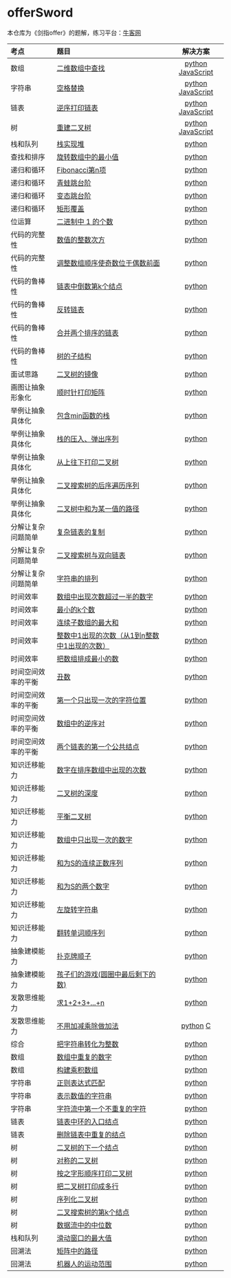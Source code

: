 # offerSword

本仓库为《剑指offer》的题解，练习平台：[牛客网](https://www.nowcoder.com/ta/coding-interviews?query=&asc=true&order=&page=1)

| 考点 | 题目 | 解决方案 |
| :--- | :--- | :----: |
| 数组 | [二维数组中查找](https://www.nowcoder.com/practice/abc3fe2ce8e146608e868a70efebf62e?tpId=13&tqId=11154&tPage=1&rp=1&ru=/ta/coding-interviews&qru=/ta/coding-interviews/question-ranking) | [python](./app/array/find_in_2d_array.py) [JavaScript](./app/array/find_in_2d_array.js)|
| 字符串 | [空格替换](https://www.nowcoder.com/practice/4060ac7e3e404ad1a894ef3e17650423?tpId=13&tqId=11155&tPage=1&rp=1&ru=%2Fta%2Fcoding-interviews&qru=%2Fta%2Fcoding-interviews%2Fquestion-ranking) | [python](./app/string/replace_space.py) [JavaScript](./app/string/replace_space.js)|
| 链表 | [逆序打印链表](https://www.nowcoder.com/practice/d0267f7f55b3412ba93bd35cfa8e8035?tpId=13&tqId=11156&tPage=1&rp=1&ru=/ta/coding-interviews&qru=/ta/coding-interviews/question-ranking) | [python](./app/list/print_list_reverse.py) [JavaScript](./app/list/print_list_reverse.js)|
| 树 | [重建二叉树](https://www.nowcoder.com/practice/8a19cbe657394eeaac2f6ea9b0f6fcf6?tpId=13&tqId=11157&tPage=1&rp=1&ru=%2Fta%2Fcoding-interviews&qru=%2Fta%2Fcoding-interviews%2Fquestion-ranking) | [python](./app/btree/rebuild_from_firstOrder_midOrder.py) [JavaScript](./app/btree/rebuild_from_firstOrder_midOrder.js)
| 栈和队列 | [栈实现堆](https://www.nowcoder.com/practice/54275ddae22f475981afa2244dd448c6?tpId=13&tqId=11158&tPage=1&rp=1&ru=%2Fta%2Fcoding-interviews&qru=%2Fta%2Fcoding-interviews%2Fquestion-ranking) | [python](./app/stack_queue/queue_by_2stack.py) 
| 查找和排序 | [旋转数组中的最小值](https://www.nowcoder.com/practice/9f3231a991af4f55b95579b44b7a01ba?tpId=13&tqId=11159&tPage=1&rp=1&ru=%2Fta%2Fcoding-interviews&qru=%2Fta%2Fcoding-interviews%2Fquestion-ranking) | [python](./app/find_sort/min_in_rotate_array.py)
| 递归和循环 | [Fibonacci第n项](https://www.nowcoder.com/practice/c6c7742f5ba7442aada113136ddea0c3?tpId=13&tqId=11160&tPage=1&rp=1&ru=%2Fta%2Fcoding-interviews&qru=%2Fta%2Fcoding-interviews%2Fquestion-ranking) | [python](./app/recursive_loop/fibonacci.py) |
| 递归和循环 | [青蛙跳台阶](https://www.nowcoder.com/practice/8c82a5b80378478f9484d87d1c5f12a4?tpId=13&tqId=11161&tPage=1&rp=1&ru=%2Fta%2Fcoding-interviews&qru=%2Fta%2Fcoding-interviews%2Fquestion-ranking) | [python](./app/recursive_loop/jump_frog.py) |
| 递归和循环 | [变态跳台阶](https://www.nowcoder.com/practice/22243d016f6b47f2a6928b4313c85387?tpId=13&tqId=11162&tPage=1&rp=1&ru=%2Fta%2Fcoding-interviews&qru=%2Fta%2Fcoding-interviews%2Fquestion-ranking) | [python](./app/recursive_loop/jump_forg2.py) |
| 递归和循环 | [矩形覆盖](https://www.nowcoder.com/practice/72a5a919508a4251859fb2cfb987a0e6?tpId=13&tqId=11163&tPage=1&rp=1&ru=%2Fta%2Fcoding-interviews&qru=%2Fta%2Fcoding-interviews%2Fquestion-ranking) | [python](./app/recursive_loop/rect_cover.py) |
| 位运算 | [二进制中 1 的个数](https://www.nowcoder.com/practice/8ee967e43c2c4ec193b040ea7fbb10b8?tpId=13&tqId=11164&tPage=1&rp=1&ru=%2Fta%2Fcoding-interviews&qru=%2Fta%2Fcoding-interviews%2Fquestion-ranking) | [python](./app/bitop/one_in_bin.py) |
| 代码的完整性 | [数值的整数次方](https://www.nowcoder.com/practice/1a834e5e3e1a4b7ba251417554e07c00?tpId=13&tqId=11165&tPage=1&rp=1&ru=%2Fta%2Fcoding-interviews&qru=%2Fta%2Fcoding-interviews%2Fquestion-ranking) | [python](./app/code_constraint/exponent.py) |
| 代码的完整性 | [调整数组顺序使奇数位于偶数前面](https://www.nowcoder.com/practice/beb5aa231adc45b2a5dcc5b62c93f593?tpId=13&tqId=11166&tPage=1&rp=1&ru=%2Fta%2Fcoding-interviews&qru=%2Fta%2Fcoding-interviews%2Fquestion-ranking) | [python](./app/code_constraint/reorder_array.py) |
| 代码的鲁棒性 | [链表中倒数第k个结点](https://www.nowcoder.com/practice/529d3ae5a407492994ad2a246518148a?tpId=13&tqId=11167&tPage=1&rp=1&ru=%2Fta%2Fcoding-interviews&qru=%2Fta%2Fcoding-interviews%2Fquestion-ranking) | [python](./app/robust/last_k_elem.py) |
| 代码的鲁棒性 | [反转链表](https://www.nowcoder.com/practice/75e878df47f24fdc9dc3e400ec6058ca?tpId=13&tqId=11168&tPage=1&rp=1&ru=%2Fta%2Fcoding-interviews&qru=%2Fta%2Fcoding-interviews%2Fquestion-ranking) | [python](./app/robust/reverse_list.py) |
| 代码的鲁棒性 | [合并两个排序的链表](https://www.nowcoder.com/practice/d8b6b4358f774294a89de2a6ac4d9337?tpId=13&tqId=11169&tPage=1&rp=1&ru=%2Fta%2Fcoding-interviews&qru=%2Fta%2Fcoding-interviews%2Fquestion-ranking) | [python](./app/robust/merge_list.py) |
| 代码的鲁棒性 | [树的子结构](https://www.nowcoder.com/practice/6e196c44c7004d15b1610b9afca8bd88?tpId=13&tqId=11170&tPage=1&rp=1&ru=%2Fta%2Fcoding-interviews&qru=%2Fta%2Fcoding-interviews%2Fquestion-ranking) | [python](./app/robust/has_subtree.py) |
| 面试思路 | [二叉树的镜像](https://www.nowcoder.com/practice/564f4c26aa584921bc75623e48ca3011?tpId=13&tqId=11171&tPage=1&rp=1&ru=%2Fta%2Fcoding-interviews&qru=%2Fta%2Fcoding-interviews%2Fquestion-ranking) | [python](./app/interview/tree_mirror.py) |
| 画图让抽象形象化 | [顺时针打印矩阵](https://www.nowcoder.com/practice/9b4c81a02cd34f76be2659fa0d54342a?tpId=13&tqId=11172&tPage=1&rp=1&ru=%2Fta%2Fcoding-interviews&qru=%2Fta%2Fcoding-interviews%2Fquestion-ranking) | [python](./app/abstract/print_matrix.py) |
| 举例让抽象具体化 | [包含min函数的栈](https://www.nowcoder.com/practice/4c776177d2c04c2494f2555c9fcc1e49?tpId=13&tqId=11173&tPage=1&rp=1&ru=%2Fta%2Fcoding-interviews&qru=%2Fta%2Fcoding-interviews%2Fquestion-ranking) | [python](./app/example/min_stack.py) |
| 举例让抽象具体化 | [栈的压入、弹出序列](https://www.nowcoder.com/practice/d77d11405cc7470d82554cb392585106?tpId=13&tqId=11174&tPage=1&rp=1&ru=%2Fta%2Fcoding-interviews&qru=%2Fta%2Fcoding-interviews%2Fquestion-ranking) | [python](./app/example/is_pop_order.py) |
| 举例让抽象具体化 | [从上往下打印二叉树](https://www.nowcoder.com/practice/7fe2212963db4790b57431d9ed259701?tpId=13&tqId=11175&tPage=1&rp=1&ru=%2Fta%2Fcoding-interviews&qru=%2Fta%2Fcoding-interviews%2Fquestion-ranking) | [python](./app/example/print_btree_top2bottom.py) |
| 举例让抽象具体化 | [二叉搜索树的后序遍历序列](https://www.nowcoder.com/practice/a861533d45854474ac791d90e447bafd?tpId=13&tqId=11176&tPage=1&rp=1&ru=%2Fta%2Fcoding-interviews&qru=%2Fta%2Fcoding-interviews%2Fquestion-ranking) | [python](./app/example/verify_sequence_BST.py) |
| 举例让抽象具体化 | [二叉树中和为某一值的路径](https://www.nowcoder.com/practice/b736e784e3e34731af99065031301bca?tpId=13&tqId=11177&tPage=1&rp=1&ru=%2Fta%2Fcoding-interviews&qru=%2Fta%2Fcoding-interviews%2Fquestion-ranking) | [python](./app/example/find_path.py) |
| 分解让复杂问题简单 | [复杂链表的复制](https://www.nowcoder.com/practice/f836b2c43afc4b35ad6adc41ec941dba?tpId=13&tqId=11178&tPage=1&rp=1&ru=%2Fta%2Fcoding-interviews&qru=%2Fta%2Fcoding-interviews%2Fquestion-ranking) | [python](./app/simplify/clone_list.py) |
| 分解让复杂问题简单 | [二叉搜索树与双向链表](https://www.nowcoder.com/practice/947f6eb80d944a84850b0538bf0ec3a5?tpId=13&tqId=11179&tPage=1&rp=1&ru=%2Fta%2Fcoding-interviews&qru=%2Fta%2Fcoding-interviews%2Fquestion-ranking) | [python](./app/simplify/convert_bst.py) |
| 分解让复杂问题简单 | [字符串的排列](https://www.nowcoder.com/practice/fe6b651b66ae47d7acce78ffdd9a96c7?tpId=13&tqId=11180&tPage=1&rp=1&ru=%2Fta%2Fcoding-interviews&qru=%2Fta%2Fcoding-interviews%2Fquestion-ranking) | [python](./app/example/permutation.py) |
| 时间效率 | [数组中出现次数超过一半的数字](https://www.nowcoder.com/practice/e8a1b01a2df14cb2b228b30ee6a92163?tpId=13&tqId=11181&rp=1&ru=/ta/coding-interviews&qru=/ta/coding-interviews/question-ranking) | [python](./app/time/more_than_half.py) |
|  时间效率 | [最小的k个数](https://www.nowcoder.com/practice/6a296eb82cf844ca8539b57c23e6e9bf?tpId=13&tqId=11182&rp=1&ru=/ta/coding-interviews&qru=/ta/coding-interviews/question-ranking) | [python](./app/time/least_k.py) |
| 时间效率 | [连续子数组的最大和](https://www.nowcoder.com/practice/459bd355da1549fa8a49e350bf3df484?tpId=13&tqId=11183&rp=1&ru=%2Fta%2Fcoding-interviews&qru=%2Fta%2Fcoding-interviews%2Fquestion-ranking) | [python](./app/time/greatest_sum.py) |
| 时间效率 | [整数中1出现的次数（从1到n整数中1出现的次数）](https://www.nowcoder.com/practice/bd7f978302044eee894445e244c7eee6?tpId=13&tqId=11184&rp=1&ru=%2Fta%2Fcoding-interviews&qru=%2Fta%2Fcoding-interviews%2Fquestion-ranking) | [python](./app/time/number1.py) |
| 时间效率 | [把数组排成最小的数](https://www.nowcoder.com/practice/8fecd3f8ba334add803bf2a06af1b993?tpId=13&tqId=11185&rp=1&ru=/ta/coding-interviews&qru=/ta/coding-interviews/question-ranking) | [python](./app/time/min_number.py) |
| 时间空间效率的平衡 | [丑数](https://www.nowcoder.com/practice/6aa9e04fc3794f68acf8778237ba065b?tpId=13&tqId=11186&rp=1&ru=%2Fta%2Fcoding-interviews&qru=%2Fta%2Fcoding-interviews%2Fquestion-ranking) | [python](./app/time_space_balance/ugly_number.py) |
| 时间空间效率的平衡 | [第一个只出现一次的字符位置](https://www.nowcoder.com/practice/1c82e8cf713b4bbeb2a5b31cf5b0417c?tpId=13&tqId=11187&rp=1&ru=/ta/coding-interviews&qru=/ta/coding-interviews/question-ranking) | [python](./app/time_space_balance/first_nonrepeat.py) |
| 时间空间效率的平衡 | [数组中的逆序对](https://www.nowcoder.com/practice/96bd6684e04a44eb80e6a68efc0ec6c5?tpId=13&tqId=11188&rp=1&ru=/ta/coding-interviews&qru=/ta/coding-interviews/question-ranking) | [python](./app/time_space_balance/inverse_pairs.py) |
| 时间空间效率的平衡 | [两个链表的第一个公共结点](https://www.nowcoder.com/practice/6ab1d9a29e88450685099d45c9e31e46?tpId=13&tqId=11189&rp=1&ru=/ta/coding-interviews&qru=/ta/coding-interviews/question-ranking) | [python](./app/time_space_balance/first_common_node.py) |
| 知识迁移能力 | [数字在排序数组中出现的次数](https://www.nowcoder.com/practice/70610bf967994b22bb1c26f9ae901fa2?tpId=13&tqId=11190&rp=1&ru=/ta/coding-interviews&qru=/ta/coding-interviews/question-ranking) | [python](./app/migrate/number_k.py) |
| 知识迁移能力 | [二叉树的深度](https://www.nowcoder.com/practice/435fb86331474282a3499955f0a41e8b?tpId=13&tqId=11191&rp=1&ru=%2Fta%2Fcoding-interviews&qru=%2Fta%2Fcoding-interviews%2Fquestion-ranking) | [python](./app/migrate/tree_depth.py) |
| 知识迁移能力 | [平衡二叉树](https://www.nowcoder.com/practice/8b3b95850edb4115918ecebdf1b4d222?tpId=13&tqId=11192&rp=1&ru=%2Fta%2Fcoding-interviews&qru=%2Fta%2Fcoding-interviews%2Fquestion-ranking) | [python](./app/migrate/is_balanced.py) |
| 知识迁移能力 | [数组中只出现一次的数字](https://www.nowcoder.com/practice/e02fdb54d7524710a7d664d082bb7811?tpId=13&tqId=11193&rp=1&ru=%2Fta%2Fcoding-interviews&qru=%2Fta%2Fcoding-interviews%2Fquestion-ranking) | [python](./app/migrate/appear_once.py) |
| 知识迁移能力 | [和为S的连续正数序列](https://www.nowcoder.com/practice/c451a3fd84b64cb19485dad758a55ebe?tpId=13&tqId=11194&rp=1&ru=%2Fta%2Fcoding-interviews&qru=%2Fta%2Fcoding-interviews%2Fquestion-ranking) | [python](./app/migrate/continuous_sequence.py) |
| 知识迁移能力 | [和为S的两个数字](https://www.nowcoder.com/practice/390da4f7a00f44bea7c2f3d19491311b?tpId=13&tqId=11195&rp=1&ru=%2Fta%2Fcoding-interviews&qru=%2Fta%2Fcoding-interviews%2Fquestion-ranking) | [python](./app/migrate/number_with_sum.py) |
| 知识迁移能力 | [左旋转字符串](https://www.nowcoder.com/practice/12d959b108cb42b1ab72cef4d36af5ec?tpId=13&tqId=11196&rp=1&ru=%2Fta%2Fcoding-interviews&qru=%2Fta%2Fcoding-interviews%2Fquestion-ranking) | [python](./app/migrate/left_rotate_string.py) |
| 知识迁移能力 | [翻转单词顺序列](https://www.nowcoder.com/practice/3194a4f4cf814f63919d0790578d51f3?tpId=13&tqId=11197&rp=1&ru=%2Fta%2Fcoding-interviews&qru=%2Fta%2Fcoding-interviews%2Fquestion-ranking) | [python](./app/migrate/reverse_sequence.py) |
| 抽象建模能力 | [扑克牌顺子](https://www.nowcoder.com/practice/762836f4d43d43ca9deb273b3de8e1f4?tpId=13&tqId=11198&rp=1&ru=%2Fta%2Fcoding-interviews&qru=%2Fta%2Fcoding-interviews%2Fquestion-ranking) | [python](./app/abstract/continuous.py) |
| 抽象建模能力 | [孩子们的游戏(圆圈中最后剩下的数)](https://www.nowcoder.com/practice/f78a359491e64a50bce2d89cff857eb6?tpId=13&tqId=11199&rp=1&ru=%2Fta%2Fcoding-interviews&qru=%2Fta%2Fcoding-interviews%2Fquestion-ranking) | [python](./app/abstract/last_remaining.py) |
| 发散思维能力 | [求1+2+3+...+n](https://www.nowcoder.com/practice/7a0da8fc483247ff8800059e12d7caf1?tpId=13&tqId=11200&rp=1&ru=/ta/coding-interviews&qru=/ta/coding-interviews/question-ranking) | [python](./app/idea/sum_solution.py) |
| 发散思维能力 | [不用加减乘除做加法](https://www.nowcoder.com/practice/59ac416b4b944300b617d4f7f111b215?tpId=13&tqId=11201&rp=1&ru=%2Fta%2Fcoding-interviews&qru=%2Fta%2Fcoding-interviews%2Fquestion-ranking) | [python](./app/idea/add.py) [C](./app/idea/add.cpp) |
| 综合 | [把字符串转化为整数](https://www.nowcoder.com/practice/1277c681251b4372bdef344468e4f26e?tpId=13&tqId=11202&rp=1&ru=/ta/coding-interviews&qru=/ta/coding-interviews/question-ranking) | [python](./app/Synthesis/str2int.py) |
| 数组 | [数组中重复的数字](https://www.nowcoder.com/practice/623a5ac0ea5b4e5f95552655361ae0a8?tpId=13&tqId=11203&rp=1&ru=%2Fta%2Fcoding-interviews&qru=%2Fta%2Fcoding-interviews%2Fquestion-ranking) | [python](./app/array/duplicate.py) |
| 数组 | [构建乘积数组](https://www.nowcoder.com/practice/94a4d381a68b47b7a8bed86f2975db46?tpId=13&tqId=11204&rp=1&ru=%2Fta%2Fcoding-interviews&qru=%2Fta%2Fcoding-interviews%2Fquestion-ranking) | [python](./app/array/multiply.py) |
| 字符串 | [正则表达式匹配](https://www.nowcoder.com/practice/45327ae22b7b413ea21df13ee7d6429c?tpId=13&tqId=11205&rp=1&ru=%2Fta%2Fcoding-interviews&qru=%2Fta%2Fcoding-interviews%2Fquestion-ranking) | [python](./app/string/regex.py) |
| 字符串 | [表示数值的字符串](https://www.nowcoder.com/practice/6f8c901d091949a5837e24bb82a731f2?tpId=13&tqId=11206&rp=1&ru=%2Fta%2Fcoding-interviews&qru=%2Fta%2Fcoding-interviews%2Fquestion-ranking) | [python](./app/string/is_numeric.py) |
| 字符串 | [字符流中第一个不重复的字符](https://www.nowcoder.com/practice/00de97733b8e4f97a3fb5c680ee10720?tpId=13&tqId=11207&rp=1&ru=%2Fta%2Fcoding-interviews&qru=%2Fta%2Fcoding-interviews%2Fquestion-ranking) | [python](./app/string/appear_once.py) |
| 链表 | [链表中环的入口结点](https://www.nowcoder.com/practice/253d2c59ec3e4bc68da16833f79a38e4?tpId=13&tqId=11208&rp=1&ru=%2Fta%2Fcoding-interviews&qru=%2Fta%2Fcoding-interviews%2Fquestion-ranking) | [python](./app/list/entry_node.py) |
| 链表 | [删除链表中重复的结点](https://www.nowcoder.com/practice/fc533c45b73a41b0b44ccba763f866ef?tpId=13&tqId=11209&rp=1&ru=%2Fta%2Fcoding-interviews&qru=%2Fta%2Fcoding-interviews%2Fquestion-ranking) | [python](./app/list/delete_duplication.py) |
| 树 | [二叉树的下一个结点](https://www.nowcoder.com/practice/9023a0c988684a53960365b889ceaf5e?tpId=13&tqId=11210&rp=1&ru=%2Fta%2Fcoding-interviews&qru=%2Fta%2Fcoding-interviews%2Fquestion-ranking) | [python](./app/tree/get_next.py) |
| 树 | [对称的二叉树](https://www.nowcoder.com/practice/ff05d44dfdb04e1d83bdbdab320efbcb?tpId=13&tqId=11211&rp=1&ru=%2Fta%2Fcoding-interviews&qru=%2Fta%2Fcoding-interviews%2Fquestion-ranking) | [python](./app/tree/symmetrical.py) |
| 树 | [按之字形顺序打印二叉树](https://www.nowcoder.com/practice/91b69814117f4e8097390d107d2efbe0?tpId=13&tqId=11212&rp=1&ru=%2Fta%2Fcoding-interviews&qru=%2Fta%2Fcoding-interviews%2Fquestion-ranking) | [python](./app/tree/print_z.py) |
| 树 | [把二叉树打印成多行](https://www.nowcoder.com/practice/445c44d982d04483b04a54f298796288?tpId=13&tqId=11213&rp=1&ru=%2Fta%2Fcoding-interviews&qru=%2Fta%2Fcoding-interviews%2Fquestion-ranking) | [python](./app/tree/bfs.py) |
| 树 | [序列化二叉树](https://www.nowcoder.com/practice/cf7e25aa97c04cc1a68c8f040e71fb84?tpId=13&tqId=11214&rp=1&ru=%2Fta%2Fcoding-interviews&qru=%2Fta%2Fcoding-interviews%2Fquestion-ranking) | [python](./app/tree/serialize.py) |
| 树 | [二叉搜索树的第k个结点](https://www.nowcoder.com/practice/ef068f602dde4d28aab2b210e859150a?tpId=13&tqId=11215&rp=1&ru=%2Fta%2Fcoding-interviews&qru=%2Fta%2Fcoding-interviews%2Fquestion-ranking) | [python](./app/tree/kth_node.py) |
| 树 | [数据流中的中位数](https://www.nowcoder.com/practice/9be0172896bd43948f8a32fb954e1be1?tpId=13&tqId=11216&rp=1&ru=%2Fta%2Fcoding-interviews&qru=%2Fta%2Fcoding-interviews%2Fquestion-ranking) | [python](./app/tree/median.py) |
| 栈和队列 | [滑动窗口的最大值](https://www.nowcoder.com/practice/1624bc35a45c42c0bc17d17fa0cba788?tpId=13&tqId=11217&rp=1&ru=%2Fta%2Fcoding-interviews&qru=%2Fta%2Fcoding-interviews%2Fquestion-ranking) | [python](./app/stack_queue/windows.py) |
| 回溯法 | [矩阵中的路径](https://www.nowcoder.com/practice/c61c6999eecb4b8f88a98f66b273a3cc?tpId=13&tqId=11218&rp=4&ru=/ta/coding-interviews&qru=/ta/coding-interviews/question-ranking) | [python](./app/back_tracking/has_path.py) |
| 回溯法 | [机器人的运动范围](https://www.nowcoder.com/practice/6e5207314b5241fb83f2329e89fdecc8?tpId=13&tqId=11219&rp=4&ru=/ta/coding-interviews&qru=/ta/coding-interviews/question-ranking) | [python](./app/back_tracking/moving_count.py) |

